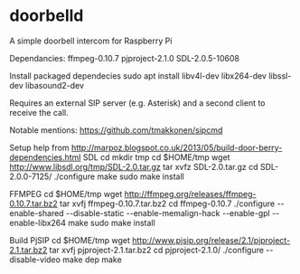 # doorbelld
A simple doorbell intercom for Raspberry Pi

Dependancies:
ffmpeg-0.10.7
pjproject-2.1.0
SDL-2.0.5-10608

Install packaged dependecies
sudo apt install libv4l-dev libx264-dev libssl-dev libasound2-dev

Requires an external SIP server (e.g. Asterisk) and a second client to receive the call.


Notable mentions:
https://github.com/tmakkonen/sipcmd

Setup help from http://marpoz.blogspot.co.uk/2013/05/build-door-berry-dependencies.html
SDL
  cd 
  mkdir tmp 
  cd $HOME/tmp 
  wget http://www.libsdl.org/tmp/SDL-2.0.tar.gz 
  tar xvfz SDL-2.0.tar.gz
  cd SDL-2.0.0-7125/ 
  ./configure 
  make 
  sudo make install

FFMPEG
  cd $HOME/tmp 
  wget http://ffmpeg.org/releases/ffmpeg-0.10.7.tar.bz2 
  tar xvfj ffmpeg-0.10.7.tar.bz2 
  cd ffmpeg-0.10.7 
  ./configure --enable-shared --disable-static --enable-memalign-hack --enable-gpl --enable-libx264 
  make 
  sudo make install

Build PjSIP
  cd $HOME/tmp 
  wget http://www.pjsip.org/release/2.1/pjproject-2.1.tar.bz2 
  tar xvfj pjproject-2.1.tar.bz2 
  cd pjproject-2.1.0/
  ./configure --disable-video 
  make dep 
  make


